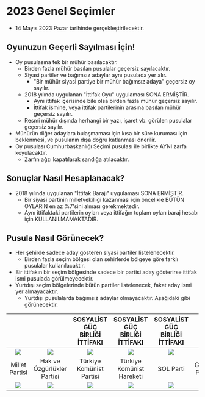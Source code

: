 # 2023 Genel Seçimler

* 14 Mayıs 2023 Pazar tarihinde gerçekleştirilecektir.

## Oyunuzun Geçerli Sayılması İçin!

* Oy pusulasına tek bir mühür basılacaktır.
    * Birden fazla mühür basılan pusulalar geçersiz sayılacaktır.
    * Siyasi partiler ve bağımsız adaylar aynı pusulada yer alır.
        * "Bir mühür siyasi partiye bir mühür bağımsız adaya" geçersiz oy sayılır.
    * 2018 yılında uygulanan "İttifak Oyu" uygulaması SONA ERMİŞTİR.
        * Aynı ittifak içerisinde bile olsa birden fazla mühür geçersiz sayılır.
        * İttifak ismine, veya ittifak partilerinin arasına basılan mühür geçersiz sayılır.
    * Resmi mühür dışında herhangi bir yazı, işaret vb. görülen pusulalar geçersiz sayılır.
* Mühürün diğer adaylara bulaşmaması için kısa bir süre kuruması için beklenmesi, ve pusulanın dışa doğru katlanması önerilir.
* Oy pusulası Cumhurbaşkanlığı Seçimi pusulası ile birlikte AYNI zarfa koyulacaktır.
    * Zarfın ağzı kapatılarak sandığa atılacaktır.


## Sonuçlar Nasıl Hesaplanacak?

* 2018 yılında uygulanan "İttifak Barajı" uygulaması SONA ERMİŞTİR.
    * Bir siyasi partinin milletvekilliği kazanması için öncelikle BÜTÜN OYLARIN en az %7'sini alması gerekmektedir.
    * Aynı ittifaktaki partilerin oyları veya ittifağın toplam oyları baraj hesabı için KULLANILMAMAKTADIR.


## Pusula Nasıl Görünecek?

* Her şehirde sadece aday gösteren siyasi partiler listelenecektir.
    * Birden fazla seçim bölgesi olan şehirlerde bölgeye göre farklı pusulalar kullanılacaktır.
* Bir ittifakın bir seçim bölgesinde sadece bir partisi aday gösterirse ittifak ismi pusulada görülmeyecektir.
* Yurtdışı seçim bölgelerinde bütün partiler listelenecek, fakat aday ismi yer almayacaktır.
    * Yurtdışı pusulalarda bağımsız adaylar olmayacaktır. Aşağıdaki gibi görünecektir.


|                      |                            | SOSYALİST GÜÇ BİRLİĞİ İTTİFAKI | SOSYALİST GÜÇ BİRLİĞİ İTTİFAKI | SOSYALİST GÜÇ BİRLİĞİ İTTİFAKI |                  |                        |    CUMHUR İTTİFAKI   |       CUMHUR İTTİFAKI      |    CUMHUR İTTİFAKI    |       CUMHUR İTTİFAKI      | EMEK VE ÖZGÜRLÜK İTTİFAKI | EMEK VE ÖZGÜRLÜK İTTİFAKI |                       |                    |                  |                         |                   |                  |                     |     MİLLET İTTİFAKI     |  MİLLET İTTİFAKI  |   ATA İTTİFAKI   |   ATA İTTİFAKI   |
|:--------------------:|:--------------------------:|:------------------------------:|:------------------------------:|:------------------------------:|:----------------:|:----------------------:|:--------------------:|:--------------------------:|:---------------------:|:--------------------------:|:-------------------------:|:-------------------------:|:---------------------:|:------------------:|:----------------:|:-----------------------:|:-----------------:|:----------------:|:-------------------:|:-----------------------:|:-----------------:|:----------------:|:----------------:|
| ![](/l23/MİLLET.png) |    ![](/l23/HAKPAR.png)    |        ![](/l23/TKP.png)       |        ![](/l23/TKH.png)       |        ![](/l23/SOL.png)       | ![](/l23/GP.png) | ![](/l23/MEMLEKET.png) |   ![](/l23/BBP.png)  |      ![](/l23/AK.png)      |   ![](/l23/YRP.png)   |      ![](/l23/MHP.png)     |     ![](/l23/YSP.png)     |     ![](/l23/TİP.png)     |   ![](/l23/ABP.png)   | ![](/l23/ANAP.png) | ![](/l23/YP.png) |    ![](/l23/HKP.png)    | ![](/l23/MYP.png) | ![](/l23/VP.png) |  ![](/l23/GBP.png)  |    ![](/l23/CHP.png)    | ![](/l23/İYİ.png) | ![](/l23/AP.png) | ![](/l23/ZP.png) |
|    Millet Partisi    | Hak ve Özgürlükler Partisi |    Türkiye Komünist Partisi    |    Türkiye Komünist Hareketi   |            SOL Parti           |    Genç Parti    |    Memleket Partisi    | Büyük Birlik Partisi | Adalet ve Kalkınma Partisi | Yeniden Refah Partisi | Milliyetçi Hareket Partisi |      Yeşil Sol Parti      |    Türkiye İşçi Partisi   | Adalet Birlik Partisi |  Anavatan Partisi  |  Yenilik Partisi | Halkın Kurtuluş Partisi | Milli Yol Partisi |   Vatan Partisi  | Güç Birliği Partisi | Cumhuriyet Halk Partisi |     İYİ Parti     |  Adalet Partisi  |   Zafer Partisi  |
|    ![](/l23/O.png)   |       ![](/l23/O.png)      |         ![](/l23/O.png)        |         ![](/l23/O.png)        |         ![](/l23/O.png)        |  ![](/l23/O.png) |     ![](/l23/O.png)    |    ![](/l23/O.png)   |       ![](/l23/O.png)      |    ![](/l23/O.png)    |       ![](/l23/O.png)      |      ![](/l23/O.png)      |      ![](/l23/O.png)      |    ![](/l23/O.png)    |   ![](/l23/O.png)  |  ![](/l23/O.png) |     ![](/l23/O.png)     |  ![](/l23/O.png)  |  ![](/l23/O.png) |   ![](/l23/O.png)   |     ![](/l23/O.png)     |  ![](/l23/O.png)  |  ![](/l23/O.png) |  ![](/l23/O.png) |
